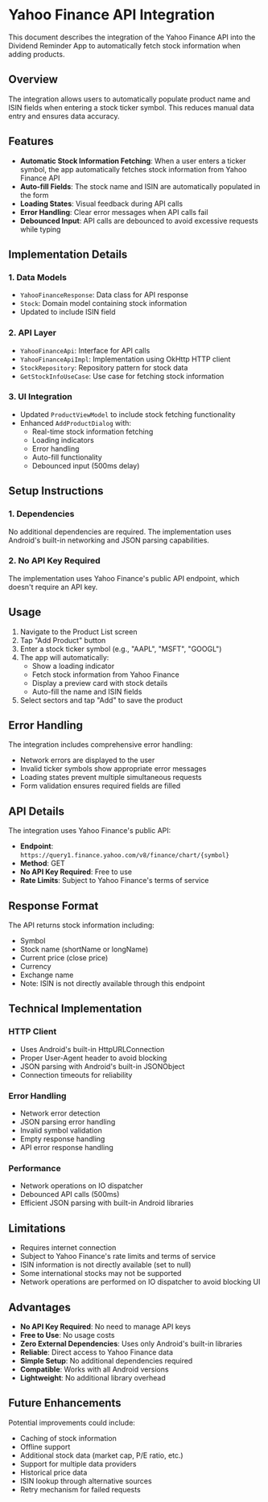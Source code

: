 # Yahoo Finance API Integration

This document describes the integration of the Yahoo Finance API into the Dividend Reminder App to automatically fetch stock information when adding products.

## Overview

The integration allows users to automatically populate product name and ISIN fields when entering a stock ticker symbol. This reduces manual data entry and ensures data accuracy.

## Features

- **Automatic Stock Information Fetching**: When a user enters a ticker symbol, the app automatically fetches stock information from Yahoo Finance API
- **Auto-fill Fields**: The stock name and ISIN are automatically populated in the form
- **Loading States**: Visual feedback during API calls
- **Error Handling**: Clear error messages when API calls fail
- **Debounced Input**: API calls are debounced to avoid excessive requests while typing

## Implementation Details

### 1. Data Models

- `YahooFinanceResponse`: Data class for API response
- `Stock`: Domain model containing stock information
- Updated to include ISIN field

### 2. API Layer

- `YahooFinanceApi`: Interface for API calls
- `YahooFinanceApiImpl`: Implementation using OkHttp HTTP client
- `StockRepository`: Repository pattern for stock data
- `GetStockInfoUseCase`: Use case for fetching stock information

### 3. UI Integration

- Updated `ProductViewModel` to include stock fetching functionality
- Enhanced `AddProductDialog` with:
  - Real-time stock information fetching
  - Loading indicators
  - Error handling
  - Auto-fill functionality
  - Debounced input (500ms delay)

## Setup Instructions

### 1. Dependencies

No additional dependencies are required. The implementation uses Android's built-in networking and JSON parsing capabilities.

### 2. No API Key Required

The implementation uses Yahoo Finance's public API endpoint, which doesn't require an API key.

## Usage

1. Navigate to the Product List screen
2. Tap "Add Product" button
3. Enter a stock ticker symbol (e.g., "AAPL", "MSFT", "GOOGL")
4. The app will automatically:
   - Show a loading indicator
   - Fetch stock information from Yahoo Finance
   - Display a preview card with stock details
   - Auto-fill the name and ISIN fields
5. Select sectors and tap "Add" to save the product

## Error Handling

The integration includes comprehensive error handling:

- Network errors are displayed to the user
- Invalid ticker symbols show appropriate error messages
- Loading states prevent multiple simultaneous requests
- Form validation ensures required fields are filled

## API Details

The integration uses Yahoo Finance's public API:
- **Endpoint**: `https://query1.finance.yahoo.com/v8/finance/chart/{symbol}`
- **Method**: GET
- **No API Key Required**: Free to use
- **Rate Limits**: Subject to Yahoo Finance's terms of service

## Response Format

The API returns stock information including:
- Symbol
- Stock name (shortName or longName)
- Current price (close price)
- Currency
- Exchange name
- Note: ISIN is not directly available through this endpoint

## Technical Implementation

### HTTP Client
- Uses Android's built-in HttpURLConnection
- Proper User-Agent header to avoid blocking
- JSON parsing with Android's built-in JSONObject
- Connection timeouts for reliability

### Error Handling
- Network error detection
- JSON parsing error handling
- Invalid symbol validation
- Empty response handling
- API error response handling

### Performance
- Network operations on IO dispatcher
- Debounced API calls (500ms)
- Efficient JSON parsing with built-in Android libraries

## Limitations

- Requires internet connection
- Subject to Yahoo Finance's rate limits and terms of service
- ISIN information is not directly available (set to null)
- Some international stocks may not be supported
- Network operations are performed on IO dispatcher to avoid blocking UI

## Advantages

- **No API Key Required**: No need to manage API keys
- **Free to Use**: No usage costs
- **Zero External Dependencies**: Uses only Android's built-in libraries
- **Reliable**: Direct access to Yahoo Finance data
- **Simple Setup**: No additional dependencies required
- **Compatible**: Works with all Android versions
- **Lightweight**: No additional library overhead

## Future Enhancements

Potential improvements could include:
- Caching of stock information
- Offline support
- Additional stock data (market cap, P/E ratio, etc.)
- Support for multiple data providers
- Historical price data
- ISIN lookup through alternative sources
- Retry mechanism for failed requests 